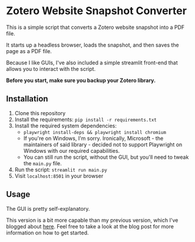# Zotero Website Snapshot Converter

This is a simple script that converts a Zotero website snapshot into a PDF file.

It starts up a headless browser, loads the snapshot, and then saves the page as a PDF file.

Because I like GUIs, I've also included a simple streamlit front-end that allows you to interact
with the script.

**Before you start, make sure you backup your Zotero library.**

## Installation

1. Clone this repository
2. Install the requirements: `pip install -r requirements.txt`
3. Install the required system dependencies:
    - `playwright install-deps && playwright install chromium`
    - If you're on Windows, I'm sorry. Ironically, Microsoft - the maintainers of said library - decided not
    to support Playwright on Windows with our required capabilities. 
    - You can still run the script, without the GUI, but you'll need to tweak the `main.py` file.
4. Run the script: `streamlit run main.py`
5. Visit `localhost:8501` in your browser

## Usage

The GUI is pretty self-explanatory.

This version is a bit more capable than my previous version, which
I've blogged about [here](https://valerius.me/blog/converting-your-zotero-website-snapshots-to-pdf).
Feel free to take a look at the blog post for more information on how to get started.
